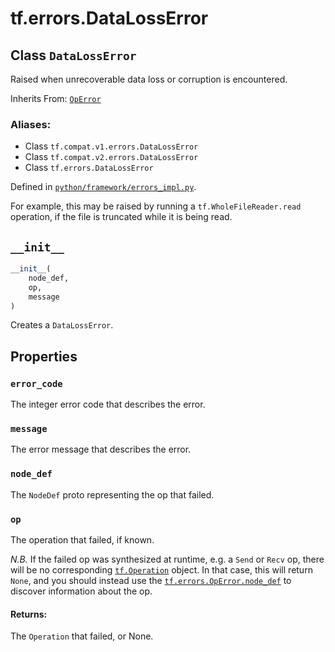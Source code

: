 <div itemscope itemtype="http://developers.google.com/ReferenceObject">
<meta itemprop="name" content="tf.errors.DataLossError" />
<meta itemprop="path" content="Stable" />
<meta itemprop="property" content="error_code"/>
<meta itemprop="property" content="message"/>
<meta itemprop="property" content="node_def"/>
<meta itemprop="property" content="op"/>
<meta itemprop="property" content="__init__"/>
</div>

# tf.errors.DataLossError

## Class `DataLossError`

Raised when unrecoverable data loss or corruption is encountered.

Inherits From: [`OpError`](../../tf/errors/OpError.md)

### Aliases:

* Class `tf.compat.v1.errors.DataLossError`
* Class `tf.compat.v2.errors.DataLossError`
* Class `tf.errors.DataLossError`



Defined in [`python/framework/errors_impl.py`](/code/stable/tensorflow/python/framework/errors_impl.py).

<!-- Placeholder for "Used in" -->

For example, this may be raised by running a
`tf.WholeFileReader.read`
operation, if the file is truncated while it is being read.


<h2 id="__init__"><code>__init__</code></h2>

``` python
__init__(
    node_def,
    op,
    message
)
```

Creates a `DataLossError`.




## Properties

<h3 id="error_code"><code>error_code</code></h3>

The integer error code that describes the error.


<h3 id="message"><code>message</code></h3>

The error message that describes the error.


<h3 id="node_def"><code>node_def</code></h3>

The `NodeDef` proto representing the op that failed.


<h3 id="op"><code>op</code></h3>

The operation that failed, if known.

*N.B.* If the failed op was synthesized at runtime, e.g. a `Send`
or `Recv` op, there will be no corresponding
<a href="../../tf/Operation.md"><code>tf.Operation</code></a>
object.  In that case, this will return `None`, and you should
instead use the <a href="../../tf/errors/OpError.md#node_def"><code>tf.errors.OpError.node_def</code></a> to
discover information about the op.

#### Returns:

The `Operation` that failed, or None.




